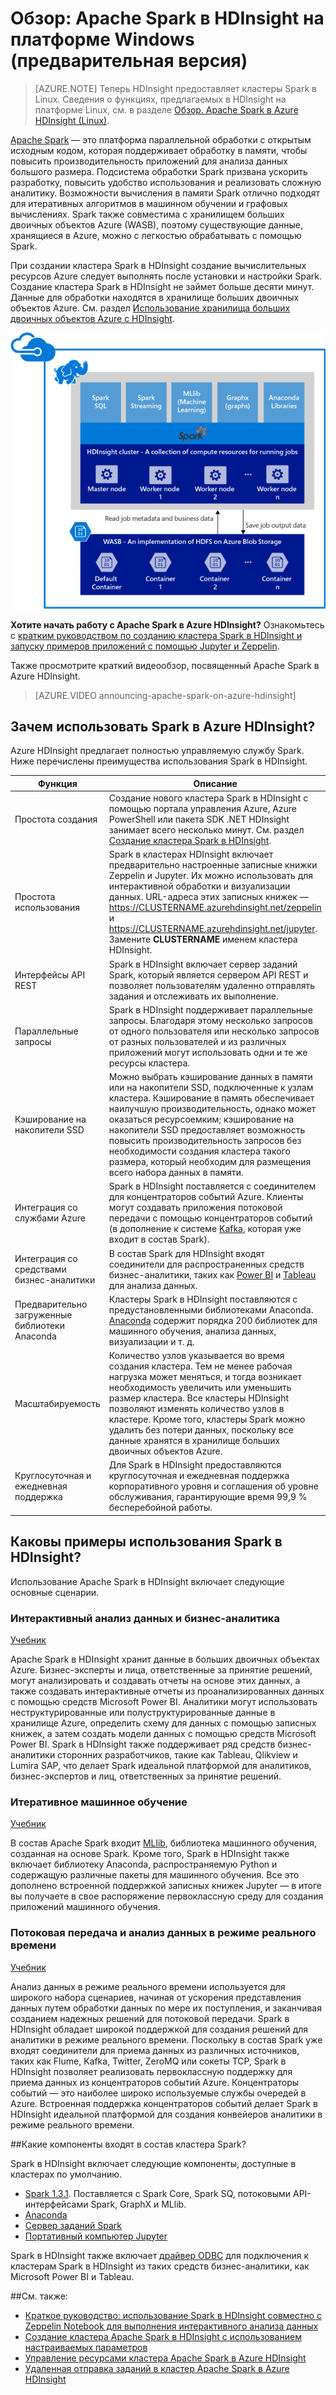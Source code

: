 <properties 
	pageTitle="Обзор Apache Spark в HDInsight | Microsoft Azure" 
	description="Общие сведения о Spark в HDInsight и сценарии использования Spark в HDInsight в приложениях." 
	services="hdinsight" 
	documentationCenter="" 
	authors="nitinme" 
	manager="paulettm" 
	editor="cgronlun"
	tags="azure-portal"/>

<tags 
	ms.service="hdinsight" 
	ms.workload="big-data" 
	ms.tgt_pltfrm="na" 
	ms.devlang="na" 
	ms.topic="article" 
	ms.date="12/22/2015" 
	ms.author="nitinme"/>

# Обзор: Apache Spark в HDInsight на платформе Windows (предварительная версия)
 
> [AZURE.NOTE] Теперь HDInsight предоставляет кластеры Spark в Linux. Сведения о функциях, предлагаемых в HDInsight на платформе Linux, см. в разделе [Обзор. Apache Spark в Azure HDInsight (Linux)](hdinsight-apache-spark-overview.md).

<a href="http://spark.apache.org/" target="_blank">Apache Spark</a> — это платформа параллельной обработки с открытым исходным кодом, которая поддерживает обработку в памяти, чтобы повысить производительность приложений для анализа данных большого размера. Подсистема обработки Spark призвана ускорить разработку, повысить удобство использования и реализовать сложную аналитику. Возможности вычисления в памяти Spark отлично подходят для итеративных алгоритмов в машинном обучении и графовых вычислениях. Spark также совместима с хранилищем больших двоичных объектов Azure (WASB), поэтому существующие данные, хранящиеся в Azure, можно с легкостью обрабатывать с помощью Spark.

При создании кластера Spark в HDInsight создание вычислительных ресурсов Azure следует выполнять после установки и настройки Spark. Создание кластера Spark в HDInsight не займет больше десяти минут. Данные для обработки находятся в хранилище больших двоичных объектов Azure. См. раздел [Использование хранилища больших двоичных объектов Azure с HDInsight][hdinsight-storage].

![Apache Spark в Azure HDInsight](./media/hdinsight-apache-spark-overview-v1/hdispark.architecture.png "Apache Spark в Azure HDInsight")


**Хотите начать работу с Apache Spark в Azure HDInsight?** Ознакомьтесь с [кратким руководством по созданию кластера Spark в HDInsight и запуску примеров приложений с помощью Jupyter и Zeppelin](hdinsight-apache-spark-zeppelin-notebook-jupyter-spark-sql-v1.md).



Также просмотрите краткий видеообзор, посвященный Apache Spark в Azure HDInsight.

> [AZURE.VIDEO announcing-apache-spark-on-azure-hdinsight]

## Зачем использовать Spark в Azure HDInsight? 

Azure HDInsight предлагает полностью управляемую службу Spark. Ниже перечислены преимущества использования Spark в HDInsight.

| Функция | Описание |
|-------------------------------------|-------------------|
| Простота создания | Создание нового кластера Spark в HDInsight с помощью портала управления Azure, Azure PowerShell или пакета SDK .NET HDInsight занимает всего несколько минут. См. раздел [Создание кластера Spark в HDInsight](hdinsight-apache-spark-provision-clusters.md). |
| Простота использования | Spark в кластерах HDInsight включает предварительно настроенные записные книжки Zeppelin и Jupyter. Их можно использовать для интерактивной обработки и визуализации данных. URL-адреса этих записных книжек — https://CLUSTERNAME.azurehdinsight.net/zeppelin и https://CLUSTERNAME.azurehdinsight.net/jupyter. Замените __CLUSTERNAME__ именем кластера HDInsight.|
| Интерфейсы API REST | Spark в HDInsight включает сервер заданий Spark, который является сервером API REST и позволяет пользователям удаленно отправлять задания и отслеживать их выполнение. |
| Параллельные запросы | Spark в HDInsight поддерживает параллельные запросы. Благодаря этому несколько запросов от одного пользователя или несколько запросов от разных пользователей и из различных приложений могут использовать одни и те же ресурсы кластера. |
| Кэширование на накопители SSD | Можно выбрать кэширование данных в памяти или на накопители SSD, подключенные к узлам кластера. Кэширование в память обеспечивает наилучшую производительность, однако может оказаться ресурсоемким; кэширование на накопители SSD предоставляет возможность повысить производительность запросов без необходимости создания кластера такого размера, который необходим для размещения всего набора данных в памяти.|
| Интеграция со службами Azure | Spark в HDInsight поставляется с соединителем для концентраторов событий Azure. Клиенты могут создавать приложения потоковой передачи с помощью концентраторов событий (в дополнение к системе [Kafka](http://kafka.apache.org/), которая уже входит в состав Spark). |
| Интеграция со средствами бизнес-аналитики | В состав Spark для HDInsight входят соединители для распространенных средств бизнес-аналитики, таких как [Power BI](http://www.powerbi.com/) и [Tableau](http://www.tableau.com/products/desktop) для анализа данных.|
| Предварительно загруженные библиотеки Anaconda | Кластеры Spark в HDInsight поставляются с предустановленными библиотеками Anaconda. [Anaconda](http://docs.continuum.io/anaconda/) содержит порядка 200 библиотек для машинного обучения, анализа данных, визуализации и т. д.|
| Масштабируемость | Количество узлов указывается во время создания кластера. Тем не менее рабочая нагрузка может меняться, и тогда возникает необходимость увеличить или уменьшить размер кластера. Все кластеры HDInsight позволяют изменять количество узлов в кластере. Кроме того, кластеры Spark можно удалить без потери данных, поскольку все данные хранятся в хранилище больших двоичных объектов Azure. |
| Круглосуточная и ежедневная поддержка | Для Spark в HDInsight предоставляются круглосуточная и ежедневная поддержка корпоративного уровня и соглашения об уровне обслуживания, гарантирующие время 99,9 % бесперебойной работы.|



## Каковы примеры использования Spark в HDInsight?

Использование Apache Spark в HDInsight включает следующие основные сценарии.

### Интерактивный анализ данных и бизнес-аналитика

[Учебник](hdinsight-apache-spark-use-bi-tools-v1.md)

Apache Spark в HDInsight хранит данные в больших двоичных объектах Azure. Бизнес-эксперты и лица, ответственные за принятие решений, могут анализировать и создавать отчеты на основе этих данных, а также создавать интерактивные отчеты из проанализированных данных с помощью средств Microsoft Power BI. Аналитики могут использовать неструктурированные или полуструктурированные данные в хранилище Azure, определить схему для данных с помощью записных книжек, а затем создать модели данных с помощью средств Microsoft Power BI. Spark в HDInsight также поддерживает ряд средств бизнес-аналитики сторонних разработчиков, такие как Tableau, Qlikview и Lumira SAP, что делает Spark идеальной платформой для аналитиков, бизнес-экспертов и лиц, ответственных за принятие решений.

### Итеративное машинное обучение

[Учебник](hdinsight-apache-spark-ipython-notebook-machine-learning-v1.md)

В состав Apache Spark входит [MLlib](http://spark.apache.org/mllib/), библиотека машинного обучения, созданная на основе Spark. Кроме того, Spark в HDInsight также включает библиотеку Anaconda, распространяемую Python и содержащую различные пакеты для машинного обучения. Все это дополнено встроенной поддержкой записных книжек Jupyter — в итоге вы получаете в свое распоряжение первоклассную среду для создания приложений машинного обучения.

### Потоковая передача и анализ данных в режиме реального времени

[Учебник](hdinsight-apache-spark-csharp-apache-zeppelin-eventhub-streaming.md)

Анализ данных в режиме реального времени используется для широкого набора сценариев, начиная от ускорения представления данных путем обработки данных по мере их поступления, и заканчивая созданием надежных решений для потоковой передачи. Spark в HDInsight обладает широкой поддержкой для создания решений для аналитики в режиме реального времени. Поскольку в состав Spark уже входят соединители для приема данных из различных источников, таких как Flume, Kafka, Twitter, ZeroMQ или сокеты TCP, Spark в HDInsight позволяет реализовать первоклассную поддержку для приема данных из концентраторов событий Azure. Концентраторы событий — это наиболее широко используемые службы очередей в Azure. Встроенная поддержка концентраторов событий делает Spark в HDInsight идеальной платформой для создания конвейеров аналитики в режиме реального времени.

##<a name="next-steps"></a>Какие компоненты входят в состав кластера Spark?

Spark в HDInsight включает следующие компоненты, доступные в кластерах по умолчанию.

- [Spark 1.3.1](https://spark.apache.org/docs/1.3.1/). Поставляется с Spark Core, Spark SQ, потоковыми API-интерфейсами Spark, GraphX и MLlib.
- [Anaconda](http://docs.continuum.io/anaconda/)
- [Сервер заданий Spark](https://github.com/spark-jobserver/spark-jobserver)
- [Портативный компьютер Jupyter](https://jupyter.org)

Spark в HDInsight также включает [драйвер ODBC](http://go.microsoft.com/fwlink/?LinkId=616229) для подключения к кластерам Spark в HDInsight из таких средств бизнес-аналитики, как Microsoft Power BI и Tableau.

##<a name="see-also"></a>См. также:

* [Краткое руководство: использование Spark в HDInsight совместно с Zeppelin Notebook для выполнения интерактивного анализа данных](hdinsight-apache-spark-zeppelin-notebook-jupyter-spark-sql.md)
* [Создание кластера Apache Spark в HDInsight с использованием настраиваемых параметров](hdinsight-apache-spark-provision-clusters.md)
* [Управление ресурсами кластера Apache Spark в Azure HDInsight](hdinsight-apache-spark-resource-manager-v1.md)
* [Удаленная отправка заданий в кластер Apache Spark в Azure HDInsight](hdinsight-apache-spark-job-server.md)


[hdinsight-storage]: hdinsight-hadoop-use-blob-storage.md

<!---HONumber=AcomDC_0420_2016-->